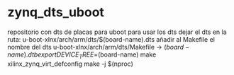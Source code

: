 # zynq_dts_uboot
repositorio con dts de placas para uboot
para usar los dts
dejar el dts en la ruta: u-boot-xlnx/arch/arm/dts/$(board-name).dts
añadir al Makefile el nombre del dts u-boot-xlnx/arch/arm/dts/Makefile -> $(board-name).dtb
export DEVICE_TREE=$(board-name)
make xilinx_zynq_virt_defconfig
make -j $(nproc)
